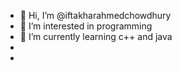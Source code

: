 - 👋 Hi, I’m @iftakharahmedchowdhury
- 👀 I’m interested in programming
- 🌱 I’m currently learning c++ and java
- 
- 

<!---
iftakharahmedchowdhury/iftakharahmedchowdhury is a ✨ special ✨ repository because its `README.md` (this file) appears on your GitHub profile.
You can click the Preview link to take a look at your changes.
--->
